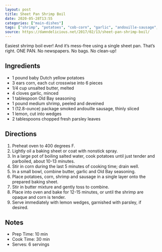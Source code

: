 ```yaml
---
layout: post
title: Sheet Pan Shrimp Boil
date: 2020-05-28T13:55
categories: ["main-dishes"]
tags: ["shrimp", "potatoes", "cob-corn", "garlic", "andouille-sausage", "old-bay", "gluten-free"]
source: https://damndelicious.net/2017/02/13/sheet-pan-shrimp-boil/
---
```


Easiest shrimp boil ever! And it’s mess-free using a single sheet pan. That’s right. ONE PAN. No newspapers. No bags. No clean-up!

## Ingredients

- 1 pound baby Dutch yellow potatoes
- 3 ears corn, each cut crosswise into 6 pieces
- 1/4 cup unsalted butter, melted
- 4 cloves garlic, minced
- 1 tablespoon Old Bay seasoning
- 1 pound medium shrimp, peeled and deveined
- 1 (12.8-ounce) package smoked andouille sausage, thinly sliced
- 1 lemon, cut into wedges
- 2 tablespoons chopped fresh parsley leaves

## Directions

1. Preheat oven to 400 degrees F. 
2. Lightly oil a baking sheet or coat with nonstick spray. 
3. In a large pot of boiling salted water, cook potatoes until just tender and parboiled, about 10-13 minutes. 
4. Stir in corn during the last 5 minutes of cooking time; drain well. 
5. In a small bowl, combine butter, garlic and Old Bay seasoning. 
6. Place potatoes, corn, shrimp and sausage in a single layer onto the prepared baking sheet. 
7. Stir in butter mixture and gently toss to combine. 
8. Place into oven and bake for 12-15 minutes, or until the shrimp are opaque and corn is tender. 
9. Serve immediately with lemon wedges, garnished with parsley, if desired.

## Notes

- Prep Time: 10 min 
- Cook Time: 30 min 
- Serves: 6 servings


